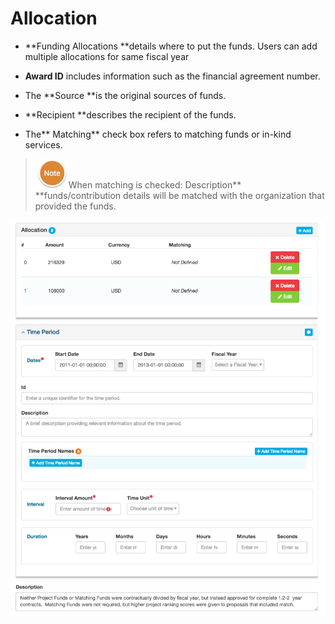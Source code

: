# Allocation

* **Funding Allocations **details where to put the funds. Users can add multiple allocations for same fiscal year

* **Award ID** includes information such as the financial agreement number.

* The **Source **is the original sources of funds.

* **Recipient **describes the recipient of the funds.

* The** Matching** check box refers to matching funds or in-kind services.

> ![](/assets/NoteSmall.png)When matching is checked: Description** **funds/contribution details will be matched with the organization that provided the funds.

![](/assets/EditAllocationScreenshot.png)

